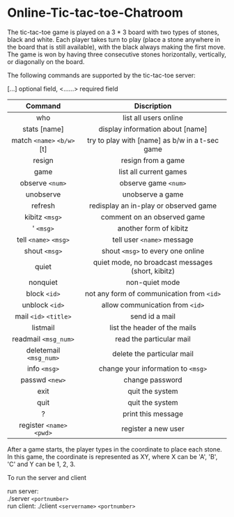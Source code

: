 # Online-Tic-tac-toe-Chatroom
The tic-tac-toe game is played on a 3 * 3 board with two types of stones, black and white. Each player takes turn to play (place a stone anywhere in the board that is still available), with the black always making the first move. The game is won by having three consecutive stones horizontally, vertically, or diagonally on the board. 

The following commands are supported by  the tic-tac-toe server:  

[...] optional field, <......> required field  


| Command | Discription |  
| :------:| :---------: |  
| who | list all users online |
| stats [name] | display information about [name] |  
| match `<name>` `<b/w>` [t] | try to play with [name] as b/w in a t-sec game |
| resign | resign from a game |  
| game | list all current games |  
| observe `<num>` | observe game `<num>` |  
| unobserve | unobserve a game |  
| refresh | redisplay an in-play or observed game |  
| kibitz `<msg>` | comment on an observed game |  
| ' `<msg>` | another form of kibitz |  
| tell `<name>` `<msg>` | tell user `<name>` message |
| shout `<msg>` | shout `<msg>` to every one online |  
| quiet | quiet mode, no broadcast messages (short, kibitz) |  
| nonquiet | non-quiet mode |  
| block `<id>` | not any form of communication from `<id>` |  
| unblock `<id>` | allow communication from `<id>` |  
| mail `<id>` `<title>` | send id a mail |  
| listmail | list the header of the mails |  
| readmail `<msg_num>` | read the particular mail |  
| deletemail `<msg_num>` | delete the particular mail |  
| info `<msg>` | change your information to `<msg>` |  
| passwd `<new>` | change password |  
| exit | quit the system |  
| quit | quit the system |  
| ? | print this message |  
| register `<name>` `<pwd>` | register a new user |  
  
After a game starts, the player types in the coordinate to place each stone. In this game, the
coordinate is represented as XY, where X can be 'A', 'B', 'C' and Y can be 1, 2, 3.  

To run the server and client  

run server:  
	./server `<portnumber>`  
run client:
	./client `<servername>` `<portnumber>`  
